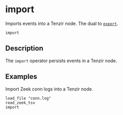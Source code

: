 # import

Imports events into a Tenzir node. The dual to [`export`](export.md).

```tql
import
```

## Description

The `import` operator persists events in a Tenzir node.

## Examples

Import Zeek conn logs into a Tenzir node.
 
```tql
load_file "conn.log" 
read_zeek_tsv
import
```
